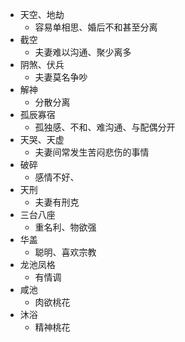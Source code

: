 - 天空、地劫
  - 容易单相思、婚后不和甚至分离
- 截空
  - 夫妻难以沟通、聚少离多
- 阴煞、伏兵
  - 夫妻莫名争吵
- 解神
  - 分散分离
- 孤辰寡宿
  - 孤独感、不和、难沟通、与配偶分开
- 天哭、天虚
  - 夫妻间常发生苦闷悲伤的事情
- 破碎
  - 感情不好、
- 天刑
  - 夫妻有刑克
- 三台八座
  - 重名利、物欲强
- 华盖
  - 聪明、喜欢宗教
- 龙池凤格
  - 有情调
- 咸池
  - 肉欲桃花
- 沐浴
  - 精神桃花